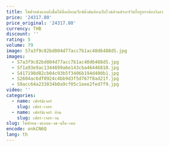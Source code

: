 ```yaml
---
title: โซฟาหนังแบบดึงขึ้นได้ที่เคลือบแว็กซ์น้ำมันห้องเก็บไวน์ส่วนตัวบาร์วิสกี้หรูหราห้องวิลลา
price: '24317.80'
price_original: '24317.80'
currency: THB
discount: ''
rating: 5
volume: 79
image: S7a3f9c82bd804d77acc7b1ac40d6488dS.jpg
images:
  - S7a3f9c82bd804d77acc7b1ac40d6488dS.jpg
  - Sf1a93e9ac1344699a6e143cba46446810.jpg
  - S417198d82cb04c93b5f3406b194d400b1.jpg
  - S2604ac6df0924c4bb9d3f5d767f8ad21f.jpg
  - S9acc64a233834b0a9cf05c1eee2fed7f9.jpg
video: ''
categories:
  - name: เฟอร์นิเจอร์
    slug: เฟอร-เจอร
  - name: เฟอร์นิเจอร์ บ้าน
    slug: เฟอร-เจอร-าน
slug: โซฟาหน-งแบบด-งข-นได-เคล
encode: onkCN6Q
lang: th
---
```

  